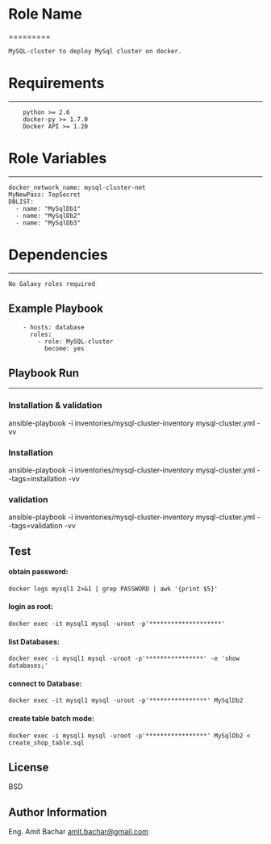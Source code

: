 # Role Name
=========
```
MySQL-cluster to deploy MySql cluster on docker.
```

# Requirements
------------
```
    python >= 2.6
    docker-py >= 1.7.0
    Docker API >= 1.20
```

# Role Variables
--------------

```
docker_network_name: mysql-cluster-net
MyNewPass: TopSecret
DBLIST:
  - name: "MySqlDb1"
  - name: "MySqlDb2"
  - name: "MySqlDb3"
```

# Dependencies
------------
```
No Galaxy roles required  
```

Example Playbook
----------------
```
    - hosts: database
      roles:
        - role: MySQL-cluster
          become: yes
```

## Playbook Run
----------------

### Installation & validation
ansible-playbook -i inventories/mysql-cluster-inventory mysql-cluster.yml -vv
###  Installation
ansible-playbook -i inventories/mysql-cluster-inventory mysql-cluster.yml --tags=installation -vv
###  validation
ansible-playbook -i inventories/mysql-cluster-inventory mysql-cluster.yml --tags=validation -vv

Test
-----

#### obtain password:
    docker logs mysql1 2>&1 | grep PASSWORD | awk '{print $5}'

#### login as root:
    docker exec -it mysql1 mysql -uroot -p'********************' 

#### list Databases:
    docker exec -i mysql1 mysql -uroot -p'****************' -e 'show databases;'

#### connect to Database:
    docker exec -it mysql1 mysql -uroot -p'****************' MySqlDb2

#### create table batch mode:
    docker exec -i mysql1 mysql -uroot -p'*****************' MySqlDb2 < create_shop_table.sql


License
-------

BSD

Author Information
------------------

Eng. Amit Bachar
amit.bachar@gmail.com
